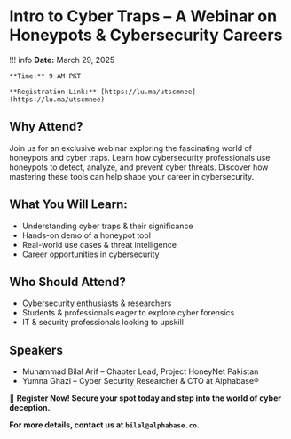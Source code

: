 # Intro to Cyber Traps – A Webinar on Honeypots & Cybersecurity Careers

!!! info
    **Date:** March 29, 2025

    **Time:** 9 AM PKT

    **Registration Link:** [https://lu.ma/utscmnee](https://lu.ma/utscmnee)

## Why Attend?
Join us for an exclusive webinar exploring the fascinating world of honeypots and cyber traps. Learn how cybersecurity professionals use honeypots to detect, analyze, and prevent cyber threats. Discover how mastering these tools can help shape your career in cybersecurity.

## What You Will Learn:

- Understanding cyber traps & their significance
- Hands-on demo of a honeypot tool
- Real-world use cases & threat intelligence
- Career opportunities in cybersecurity

## Who Should Attend?

- Cybersecurity enthusiasts & researchers
- Students & professionals eager to explore cyber forensics
- IT & security professionals looking to upskill

## Speakers

- Muhammad Bilal Arif – Chapter Lead, Project HoneyNet Pakistan
- Yumna Ghazi  – Cyber Security Researcher & CTO at Alphabase®


📢 **Register Now! Secure your spot today and step into the world of cyber deception.**

**For more details, contact us at `bilal@alphabase.co`.**
